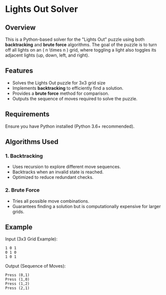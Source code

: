# Lights Out Solver

## Overview
This is a Python-based solver for the "Lights Out" puzzle using both **backtracking** and **brute force** algorithms. The goal of the puzzle is to turn off all lights on an \( n \times n \) grid, where toggling a light also toggles its adjacent lights (up, down, left, and right).

## Features
- Solves the Lights Out puzzle for 3x3 grid size
- Implements **backtracking** to efficiently find a solution.
- Provides a **brute force** method for comparison.
- Outputs the sequence of moves required to solve the puzzle.

## Requirements
Ensure you have Python installed (Python 3.6+ recommended).


## Algorithms Used
### 1. Backtracking
- Uses recursion to explore different move sequences.
- Backtracks when an invalid state is reached.
- Optimized to reduce redundant checks.

### 2. Brute Force
- Tries all possible move combinations.
- Guarantees finding a solution but is computationally expensive for larger grids.

## Example
Input (3x3 Grid Example):
```
1 0 1
0 1 0
1 0 1
```
Output (Sequence of Moves):
```
Press (0,1)
Press (1,0)
Press (1,2)
Press (2,1)
```



